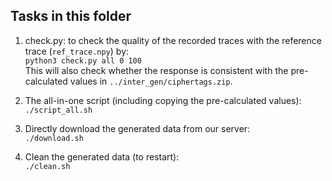 ## Tasks in this folder

1. check.py: to check the quality of the recorded traces with the reference trace (`ref_trace.npy`) by:  
	`python3 check.py all 0 100`  
   This will also check whether the response is consistent with the pre-calculated values in `../inter_gen/ciphertags.zip`.
   
2. The all-in-one script (including copying the pre-calculated values):
	`./script_all.sh`  

3. Directly download the generated data from our server:  
	`./download.sh`  

4. Clean the generated data (to restart):  
	`./clean.sh`  


